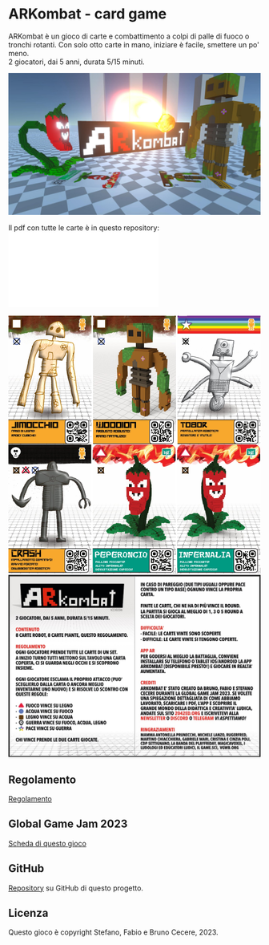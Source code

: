 # ARKombat - card game
ARKombat è un gioco di carte e combattimento a colpi di palle di fuoco o tronchi rotanti. Con solo otto carte in mano, iniziare è facile, smettere un po' meno.  
2 giocatori, dai 5 anni, durata 5/15 minuti.

![](./img/arkombat-teaser.jpg)

Il pdf con tutte le carte è in questo repository: ![PDF ARKombat](./ARKombat-cards.pdf)

![](img/cards-examples.jpg)
![](img/arkombat-rules.jpg)

## Regolamento
[Regolamento](./Regolamento.md)

## Global Game Jam 2023
[Scheda di questo gioco](https://globalgamejam.org/2023/games/arkombat-card-game-5)

## GitHub
[Repository](https://github.com/2042ed/JAM.ARKombat) su GitHub di questo progetto.

## Licenza
Questo gioco è copyright Stefano, Fabio e Bruno Cecere, 2023.
